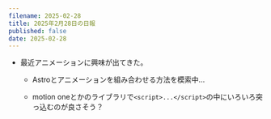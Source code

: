 ```yaml
---
filename: 2025-02-28
title: 2025年2月28日の日報
published: false
date: 2025-02-28
---
```

*   最近アニメーションに興味が出てきた。
    
    *   Astroとアニメーションを組み合わせる方法を模索中...
        
    *   motion oneとかのライブラリで`<script>...</script>`の中にいろいろ突っ込むのが良さそう？